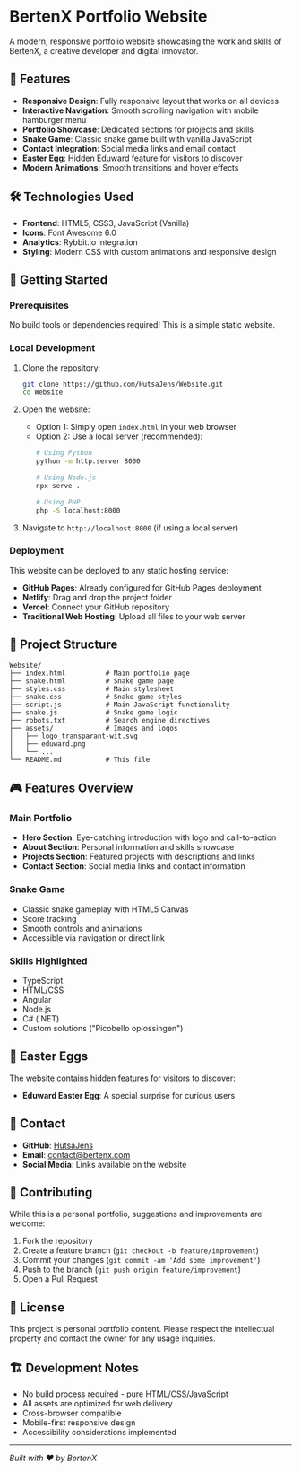# BertenX Portfolio Website

A modern, responsive portfolio website showcasing the work and skills of BertenX, a creative developer and digital innovator.

## 🌟 Features

- **Responsive Design**: Fully responsive layout that works on all devices
- **Interactive Navigation**: Smooth scrolling navigation with mobile hamburger menu
- **Portfolio Showcase**: Dedicated sections for projects and skills
- **Snake Game**: Classic snake game built with vanilla JavaScript
- **Contact Integration**: Social media links and email contact
- **Easter Egg**: Hidden Eduward feature for visitors to discover
- **Modern Animations**: Smooth transitions and hover effects

## 🛠️ Technologies Used

- **Frontend**: HTML5, CSS3, JavaScript (Vanilla)
- **Icons**: Font Awesome 6.0
- **Analytics**: Rybbit.io integration
- **Styling**: Modern CSS with custom animations and responsive design

## 🚀 Getting Started

### Prerequisites

No build tools or dependencies required! This is a simple static website.

### Local Development

1. Clone the repository:
   ```bash
   git clone https://github.com/HutsaJens/Website.git
   cd Website
   ```

2. Open the website:
   - Option 1: Simply open `index.html` in your web browser
   - Option 2: Use a local server (recommended):
     ```bash
     # Using Python
     python -m http.server 8000
     
     # Using Node.js
     npx serve .
     
     # Using PHP
     php -S localhost:8000
     ```

3. Navigate to `http://localhost:8000` (if using a local server)

### Deployment

This website can be deployed to any static hosting service:

- **GitHub Pages**: Already configured for GitHub Pages deployment
- **Netlify**: Drag and drop the project folder
- **Vercel**: Connect your GitHub repository
- **Traditional Web Hosting**: Upload all files to your web server

## 📁 Project Structure

```
Website/
├── index.html          # Main portfolio page
├── snake.html          # Snake game page
├── styles.css          # Main stylesheet
├── snake.css           # Snake game styles
├── script.js           # Main JavaScript functionality
├── snake.js            # Snake game logic
├── robots.txt          # Search engine directives
├── assets/             # Images and logos
│   ├── logo_transparant-wit.svg
│   ├── eduward.png
│   └── ...
└── README.md           # This file
```

## 🎮 Features Overview

### Main Portfolio
- **Hero Section**: Eye-catching introduction with logo and call-to-action
- **About Section**: Personal information and skills showcase
- **Projects Section**: Featured projects with descriptions and links
- **Contact Section**: Social media links and contact information

### Snake Game
- Classic snake gameplay with HTML5 Canvas
- Score tracking
- Smooth controls and animations
- Accessible via navigation or direct link

### Skills Highlighted
- TypeScript
- HTML/CSS
- Angular
- Node.js
- C# (.NET)
- Custom solutions ("Picobello oplossingen")

## 🎯 Easter Eggs

The website contains hidden features for visitors to discover:
- **Eduward Easter Egg**: A special surprise for curious users

## 📧 Contact

- **GitHub**: [HutsaJens](https://github.com/HutsaJens)
- **Email**: contact@bertenx.com
- **Social Media**: Links available on the website

## 🤝 Contributing

While this is a personal portfolio, suggestions and improvements are welcome:

1. Fork the repository
2. Create a feature branch (`git checkout -b feature/improvement`)
3. Commit your changes (`git commit -am 'Add some improvement'`)
4. Push to the branch (`git push origin feature/improvement`)
5. Open a Pull Request

## 📄 License

This project is personal portfolio content. Please respect the intellectual property and contact the owner for any usage inquiries.

## 🏗️ Development Notes

- No build process required - pure HTML/CSS/JavaScript
- All assets are optimized for web delivery
- Cross-browser compatible
- Mobile-first responsive design
- Accessibility considerations implemented

---

*Built with ❤️ by BertenX*